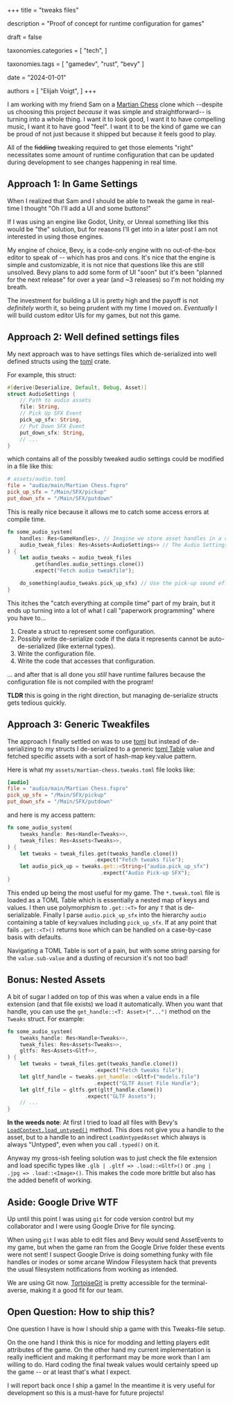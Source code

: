 +++
title = "tweaks files"

description = "Proof of concept for runtime configuration for games"

draft = false

taxonomies.categories = [
    "tech",
]

taxonomies.tags = [
    "gamedev",
    "rust",
    "bevy"
]

date = "2024-01-01"

authors = [
  "Elijah Voigt",
]
+++

I am working with my friend Sam on a [Martian Chess][martian] clone which --despite us choosing this project _because_ it was simple and straightforward-- is turning into a whole thing.
I want it to look good, I want it to have compelling music, I want it to have good "feel".
I want it to be the kind of game we can be proud of not just because it shipped but because it feels good to play.

All of the ~~fiddling~~ tweaking required to get those elements "right" necessitates some amount of runtime configuration that can be updated during development to see changes happening in real time.

## Approach 1: In Game Settings

When I realized that Sam and I should be able to tweak the game in real-time I thought "Oh I'll add a UI and some buttons!"

If I was using an engine like Godot, Unity, or Unreal something like this would be "the" solution, but for reasons I'll get into in a later post I am not interested in using those engines.

My engine of choice, Bevy, is a code-only engine with no out-of-the-box editor to speak of -- which has pros and cons.
It's nice that the engine is simple and customizable, it is not nice that questions like this are still unsolved.
Bevy plans to add some form of UI "soon" but it's been "planned for the next release" for over a year (and ~3 releases) so I'm not holding my breath.

The investment for building a UI is pretty high and the payoff is not _definitely_ worth it, so being prudent with my time I moved on.
_Eventually_ I will build custom editor UIs for my games, but not this game.

## Approach 2: Well defined settings files

My next approach was to have settings files which de-serialized into well defined structs using the [toml][toml] crate.

For example, this struct:

```rust
#[derive(Deserialize, Default, Debug, Asset)]
struct AudioSettings {
    // Path to audio assets
    file: String,
    // Pick Up SFX Event
    pick_up_sfx: String,
    // Put Down SFX Event
    put_down_sfx: String,
    // ...
}
```

which contains all of the possibly tweaked audio settings could be modified in a file like this:

```toml
# assets/audio.toml
file = "audio/main/Martian Chess.fspro"
pick_up_sfx = "/Main/SFX/pickup"
put_down_sfx = "/Main/SFX/putdown"
```

This is really nice because it allows me to catch some access errors at compile time.

```rust
fn some_audio_system(
    handles: Res<GameHandles>, // Imagine we store asset handles in a custom resource
    audio_tweak_files: Res<Assets<AudioSettings>> // The Audio Settings asset file(s)
) {
    let audio_tweaks = audio_tweak_files
        .get(handles.audio_settings.clone())
        .expect("Fetch audio tweakfile");

    do_something(audio_tweaks.pick_up_sfx) // Use the pick-up sound effect value
}
```

This itches the "catch everything at compile time" part of my brain, but it ends up turning into a lot of what I call "paperwork programming" where you have to...

1. Create a struct to represent some configuration.
2. Possibly write de-serialize code if the data it represents cannot be auto-de-serialized (like external types).
3. Write the configuration file.
4. Write the code that accesses that configuration.

... and after that is all done you _still_ have runtime failures because the configuration file is not compiled with the program!

**TLDR** this is going in the right direction, but managing de-serialize structs gets tedious quickly.

## Approach 3: Generic Tweakfiles

The approach I finally settled on was to use [toml][toml] but instead of de-serializing to my structs I de-serialized to a generic [toml Table][table] value and fetched specific assets with a sort of hash-map key:value pattern.

Here is what my `assets/martian-chess.tweaks.toml` file looks like:

```toml
[audio]
file = "audio/main/Martian Chess.fspro"
pick_up_sfx = "/Main/SFX/pickup"
put_down_sfx = "/Main/SFX/putdown"
```

and here is my access pattern:

```rust
fn some_audio_system(
    tweaks_handle: Res<Handle<Tweaks>>,
    tweak_files: Res<Assets<Tweaks>>,
) {
    let tweaks = tweak_files.get(tweaks_handle.clone())
                            .expect("Fetch tweaks file");
    let audio_pick_up = tweaks.get::<String>("audio.pick_up_sfx")
                              .expect("Audio Pick-up SFX");
}
```

This ended up being the most useful for my game.
The `*.tweak.toml` file is loaded as a TOML Table which is essentially a nested map of keys and values.
I then use polymorphism to `.get::<T>` for any `T` that is de-serializable.
Finally I parse `audio.pick_up_sfx` into the hierarchy `audio` containing a table of key:values including `pick_up_sfx`.
If at any point that fails `.get::<T>()` returns `None` which can be handled on a case-by-case basis with defaults.

Navigating a TOML Table is sort of a pain, but with some string parsing for the `value.sub-value` and a dusting of recursion it's not too bad!

## Bonus: Nested Assets

A bit of sugar I added on top of this was when a value ends in a file extension (and that file exists) we load it automatically.
When you want that handle, you can use the `get_handle::<T: Asset>("...")` method on the `Tweaks` struct.
For example:

```rust
fn some_audio_system(
    tweaks_handle: Res<Handle<Tweaks>>,
    tweak_files: Res<Assets<Tweaks>>,
    gltfs: Res<Assets<Gltf>>,
) {
    let tweaks = tweak_files.get(tweaks_handle.clone())
                            .expect("Fetch tweaks file");
    let gltf_handle = tweaks.get_handle::<Gltf>("models.file")
                            .expect("GLTF Asset File Handle");
    let gltf_file = gltfs.get(gltf_handle.clone())
                         .expect("GLTF Assets");
    // ...
}
```

**In the weeds note**: At first I tried to load all files with Bevy's [`LoadContext.load_untyped()`][load_untyped] method.
This does not give you a handle to the asset, but to a handle to an indirect `LoadUntypedAsset` which always is always "Untyped", even when you call `.typed()` on it.

Anyway my gross-ish feeling solution was to just check the file extension and load specific types like `.glb | .gltf => .load::<Gltf>()` or `.png | .jpg => .load::<Image>()`.
This makes the code more brittle but also has the added benefit of working.

## Aside: Google Drive WTF

Up until this point I was using `git` for code version control but my collaborator and I were using Google Drive for file syncing.

When using `git` I was able to edit files and Bevy would send AssetEvents to my game, but when the game ran from the Google Drive folder these events were not sent!
I suspect Google Drive is doing something funky with file handles or inodes or some arcane Window Filesystem hack that prevents the usual filesystem notifications from working as intended.

We are using Git now.
[TortoiseGit][tortoise] is pretty accessible for the terminal-averse, making it a good fit for our team.

## Open Question: How to ship this?

One question I have is how I should ship a game with this Tweaks-file setup.

On the one hand I think this is nice for modding and letting players edit attributes of the game.
On the other hand my current implementation is really inefficient and making it performant may be more work than I am willing to do.
Hard coding the final tweak values would certainly speed up the game -- or at least that's what I expect.

I will report back once I ship a game!
In the meantime it is very useful for development so this is a must-have for future projects!

[martian]: https://en.wikipedia.org/wiki/Martian_chess
[bevy]: https://bevyengine.org/
[toml]: https://docs.rs/toml/latest/toml/
[table]: https://docs.rs/toml/latest/toml/type.Table.html
[load_untyped]: https://docs.rs/bevy/0.12.1/bevy/asset/struct.LoadContext.html#method.load_untyped
[tortoise]: https://tortoisegit.org/

